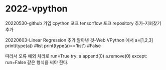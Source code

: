 # 2022-vpython

20220530-github 가입
cpython 포크
tensorflow 포크
repository 추가-지뢰찾기 추가

20220603-Linear Regression 추가
알아낸 것-Web VPython 에서 
a=[1,2,3]
print(type(a)) #list
print(type(a)=='list') #False

따라서 오류 예외 처리로
run=True
try:
    a.append(0)
    a.remove(0)
except:
    run=False
같은 형식을 써야 한다.

